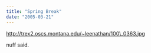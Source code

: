 ```yaml
---
title: "Spring Break"
date: "2005-03-21"
---
```


http://trex2.oscs.montana.edu/~leenathan/100\_0363.jpg

nuff said.
